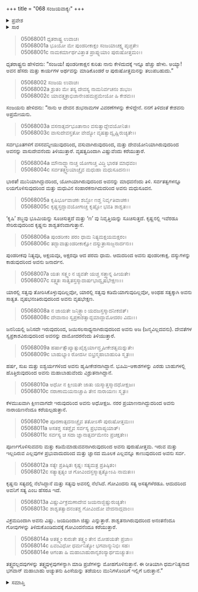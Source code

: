+++
title = "068 ಸಂಜಯವಾಕ್ಯಃ"
+++

<details><summary>ಪ್ರವೇಶ</summary>


।।   ಓಂ ಓಂ ನಮೋ ನಾರಾಯಣಾಯ।।   ಶ್ರೀ ವೇದವ್ಯಾಸಾಯ ನಮಃ ।।

ಶ್ರೀ ಕೃಷ್ಣದ್ವೈಪಾಯನ ವೇದವ್ಯಾಸ ವಿರಚಿತ  

**ಶ್ರೀ ಮಹಾಭಾರತ**

**ಉದ್ಯೋಗ ಪರ್ವ**

**ಯಾನಸಂಧಿ ಪರ್ವ**

**ಅಧ್ಯಾಯ 68**

</details>


<details><summary>ಸಾರ</summary>

ಸಂಜಯನು ಧೃತರಾಷ್ಟ್ರನಿಗೆ ಕೃಷ್ಣನ ನಾಮಾರ್ಥಗಳನ್ನು ತಿಳಿಸಿದುದು (1-14).

</details>



> 05068001 ಧೃತರಾಷ್ಟ್ರ ಉವಾಚ।  
05068001a ಭೂಯೋ ಮೇ ಪುಂಡರೀಕಾಕ್ಷಂ ಸಂಜಯಾಚಕ್ಷ್ವ ಪೃಚ್ಚತೇ।  
05068001c ನಾಮಕರ್ಮಾರ್ಥವಿತ್ತಾತ ಪ್ರಾಪ್ನುಯಾಂ ಪುರುಷೋತ್ತಮಂ।।

ಧೃತರಾಷ್ಟ್ರನು ಹೇಳಿದನು: “ಸಂಜಯ! ಪುಂಡರೀಕಾಕ್ಷನ ಕುರಿತು ನಾನು ಕೇಳಿದುದಕ್ಕೆ ಇನ್ನೂ ಹೆಚ್ಚು ಹೇಳು. ಅಯ್ಯಾ! ಅವನ ಹೆಸರು ಮತ್ತು ಕಾರ್ಯಗಳ ಅರ್ಥವನ್ನು ಮಾಡಿಕೊಂಡರೆ ಆ ಪುರುಷೋತ್ತಮನನ್ನು ತಲುಪಬಹುದು.”

> 05068002 ಸಂಜಯ ಉವಾಚ।  
05068002a ಶ್ರುತಂ ಮೇ ತಸ್ಯ ದೇವಸ್ಯ ನಾಮನಿರ್ವಚನಂ ಶುಭಂ।  
05068002c ಯಾವತ್ತತ್ರಾಭಿಜಾನೇಽಹಮಪ್ರಮೇಯೋ ಹಿ ಕೇಶವಃ।।

ಸಂಜಯನು ಹೇಳಿದನು: “ನಾನು ಆ ದೇವನ ಶುಭನಾಮಗಳ ವಿವರಣೆಗಳನ್ನು ಕೇಳಿದ್ದೇನೆ. ನನಗೆ ತಿಳಿದಂತೆ ಕೇಶವನು ಅಪ್ರಮೇಯನು.

> 05068003a ವಸನಾತ್ಸರ್ವಭೂತಾನಾಂ ವಸುತ್ವಾದ್ದೇವಯೋನಿತಃ।  
05068003c ವಾಸುದೇವಸ್ತತೋ ವೇದ್ಯೋ ವೃಷತ್ವಾದ್ವೃಷ್ಣಿರುಚ್ಯತೇ।।

ಸರ್ವಭೂತಗಳಿಗೆ ವಸನವನ್ನೀಯುವುದರಿಂದ, ವಸುವಾಗಿರುವುದರಿಂದ, ಮತ್ತು ದೇವಯೋನಿಯಾಗಿರುವುದರಿಂದ ಅವನನ್ನು ವಾಸುದೇವನೆಂದು ತಿಳಿಯುತ್ತಾರೆ. ವೃಷತ್ವದಿಂದಾಗಿ ವಿಷ್ಣುವೆಂದು ಕರೆಯುತ್ತಾರೆ.

> 05068004a ಮೌನಾದ್ಧ್ಯಾನಾಚ್ಚ ಯೋಗಾಚ್ಚ ವಿದ್ಧಿ ಭಾರತ ಮಾಧವಂ।  
05068004c ಸರ್ವತತ್ತ್ವಲಯಾಚ್ಚೈವ ಮಧುಹಾ ಮಧುಸೂದನಃ।।

ಭಾರತ! ಮುನಿಯಾಗಿದ್ದುದರಿಂದ, ಯೋಗಿಯಾಗಿರುವುದರಿಂದ ಅವನನ್ನು ಮಾಧವನೆಂದು ತಿಳಿ. ಸರ್ವತತ್ವಗಳನ್ನೂ ಲಯಗೊಳಿಸುವುದರಿಂದ ಮತ್ತು ಮಧುವಿನ ಸಂಹಾರಕನಾಗಿದುದರಿಂದ ಅವನು ಮಧುಸೂದನ.

> 05068005a ಕೃಷಿರ್ಭೂವಾಚಕಃ ಶಬ್ದೋ ಣಶ್ಚ ನಿರ್ವೃತಿವಾಚಕಃ।  
05068005c ಕೃಷ್ಣಸ್ತದ್ಭಾವಯೋಗಾಚ್ಚ ಕೃಷ್ಣೋ ಭವತಿ ಶಾಶ್ವತಃ।।

‘ಕೃಷಿ’ ಶಬ್ಧವು ಭೂಮಿಯನ್ನು ಸೂಚಿಸುತ್ತದೆ ಮತ್ತು ‘ಣ’ ವು ನಿವೃತ್ತಿಯನ್ನು ಸೂಚಿಸುತ್ತದೆ. ಕೃಷ್ಣನಲ್ಲಿ ಇವೆರಡೂ ಸೇರಿರುವುದರಿಂದ ಕೃಷ್ಣನು ಶಾಶ್ವತನೆಂದಾಗುತ್ತಾನೆ.

> 05068006a ಪುಂಡರೀಕಂ ಪರಂ ಧಾಮ ನಿತ್ಯಮಕ್ಷಯಮಕ್ಷರಂ।  
05068006c ತದ್ಭಾವಾತ್ಪುಂಡರೀಕಾಕ್ಷೋ ದಸ್ಯುತ್ರಾಸಾಜ್ಜನಾರ್ದನಃ।।

ಪುಂಡರೀಕವು ನಿತ್ಯವೂ, ಅಕ್ಷಯವೂ, ಅಕ್ಷರವೂ ಆದ ಪರಮ ಧಾಮ. ಆದುದರಿಂದ ಅವನು ಪುಂಡರೀಕಾಕ್ಷ. ದಸ್ಯುಗಳನ್ನು ಕಾಡುವುದರಿಂದ ಅವನು ಜನಾರ್ದನ.

> 05068007a ಯತಃ ಸತ್ತ್ವಂ ನ ಚ್ಯವತೇ ಯಚ್ಚ ಸತ್ತ್ವಾನ್ನ ಹೀಯತೇ।  
05068007c ಸತ್ತ್ವತಃ ಸಾತ್ವತಸ್ತಸ್ಮಾದಾರ್ಷಭಾದ್ವೃಷಭೇಕ್ಷಣಃ।।

ಯಾರಲ್ಲಿ ಸತ್ವವು ತೋರಿಸಿಕೊಳ್ಳುವುದಿಲ್ಲವೋ, ಯಾರಲ್ಲಿ ಸತ್ವವು ಕಡಿಮೆಯಾಗುವುದಿಲ್ಲವೋ, ಅಂಥಹ ಸತ್ವಕ್ಕಾಗಿ ಅವನು ಸಾತ್ವತ. ವೃಷಭನಂತಿರುವುದರಿಂದ ಅವನು ವೃಷಭೇಕ್ಷಣ.

> 05068008a ನ ಜಾಯತೇ ಜನಿತ್ರ್ಯಾಂ ಯದಜಸ್ತಸ್ಮಾದನೀಕಜಿತ್।  
05068008c ದೇವಾನಾಂ ಸ್ವಪ್ರಕಾಶತ್ವಾದ್ದಮಾದ್ದಾಮೋದರಂ ವಿದುಃ।।

ಜನನಿಯಲ್ಲಿ ಜನಿಸದೇ ಇರುವುದರಿಂದ, ಜಯಿಸಲಸಾಧ್ಯನಾಗಿರುವುದರಿಂದ ಅವನು ಅಜ (ಜನ್ಮವಿಲ್ಲದವನು). ದೇವತೆಗಳ ಸ್ವಪ್ರಕಾಶವಿರುವುದರಿಂದ ಅವನನ್ನು ದಾಮೋದರನೆಂದು ತಿಳಿಯುತ್ತಾರೆ.

> 05068009a ಹರ್ಷಾತ್ಸೌಖ್ಯಾತ್ಸುಖೈಶ್ವರ್ಯಾದ್ಧೃಷೀಕೇಶತ್ವಮಶ್ನುತೇ।  
05068009c ಬಾಹುಭ್ಯಾಂ ರೋದಸೀ ಬಿಭ್ರನ್ಮಹಾಬಾಹುರಿತಿ ಸ್ಮೃತಃ।।

ಹರ್ಷ, ಸುಖ ಮತ್ತು ಐಶ್ವರ್ಯಗಳಿಂದ ಅವನು ಹೃಷೀಕೇಶನಾಗಿದ್ದಾನೆ. ಭೂಮಿ-ಆಕಾಶಗಳನ್ನು ಎರಡು ಬಾಹುಗಳಲ್ಲಿ ಹೊತ್ತಿರುವುದರಿಂದ ಅವನು ಮಹಾಬಾಹುವೆಂದು ವಿಶ್ರುತನಾಗಿದ್ದಾನೆ.

> 05068010a ಅಧೋ ನ ಕ್ಷೀಯತೇ ಜಾತು ಯಸ್ಮಾತ್ತಸ್ಮಾದಧೋಕ್ಷಜಃ।   
05068010c ನರಾಣಾಮಯನಾಚ್ಚಾಪಿ ತೇನ ನಾರಾಯಣಃ ಸ್ಮೃತಃ।

ಕೆಳಮುಖವಾಗಿ ಕ್ಷೀಣವಾಗದೇ ಇರುವುದರಿಂದ ಅವನು ಅಧೋಕ್ಷಜ. ನರರ ಪ್ರಯಾಣನಾಗಿದ್ದುದರಿಂದ ಅವನು ನಾರಾಯಣನೆಂದೂ ಕರೆಯಲ್ಪಡುತ್ತಾನೆ.

> 05068010e ಪೂರಣಾತ್ಸದನಾಚ್ಚೈವ ತತೋಽಸೌ ಪುರುಷೋತ್ತಮಃ।।  
05068011a ಅಸತಶ್ಚ ಸತಶ್ಚೈವ ಸರ್ವಸ್ಯ ಪ್ರಭವಾಪ್ಯಯಾತ್।   
05068011c ಸರ್ವಸ್ಯ ಚ ಸದಾ ಜ್ಞಾನಾತ್ಸರ್ವಮೇನಂ ಪ್ರಚಕ್ಷತೇ।।

ಪೂರ್ಣಗೊಳಿಸುವವನು ಮತ್ತು ಕಡಿಮೆಮಾಡುವವನಾಗಿರುವುದರಿಂದ ಅವನು ಪುರುಷೋತ್ತಮ. ಇರುವ ಮತ್ತು ಇಲ್ಲದಿರುವ ಎಲ್ಲವುಗಳ ಪ್ರಭುವಾದುದರಿಂದ ಮತ್ತು ಜ್ಞಾನದ ಮೂಲಕ ಎಲ್ಲವನ್ನೂ ಕಾಣುವುದರಿಂದ ಅವನು ಸರ್ವ.

> 05068012a ಸತ್ಯೇ ಪ್ರತಿಷ್ಠಿತಃ ಕೃಷ್ಣಃ ಸತ್ಯಮತ್ರ ಪ್ರತಿಷ್ಠಿತಂ।  
05068012c ಸತ್ಯಾತ್ಸತ್ಯಂ ಚ ಗೋವಿಂದಸ್ತಸ್ಮಾತ್ಸತ್ಯೋಽಪಿ ನಾಮತಃ।।

ಕೃಷ್ಣನು ಸತ್ಯದಲ್ಲಿ ನೆಲೆಸಿದ್ದಾನೆ ಮತ್ತು ಸತ್ಯವು ಅವನಲ್ಲಿ ನೆಲೆಸಿದೆ. ಗೋವಿಂದನು ಸತ್ಯ ಅಸತ್ಯಗಳೆರಡೂ. ಆದುದರಿಂದ ಅವನಿಗೆ ಸತ್ಯ ಎಂಬ ಹೆಸರೂ ಇದೆ.

> 05068013a ವಿಷ್ಣುರ್ವಿಕ್ರಮಣಾದೇವ ಜಯನಾಜ್ಜಿಷ್ಣುರುಚ್ಯತೇ।  
05068013c ಶಾಶ್ವತತ್ವಾದನಂತಶ್ಚ ಗೋವಿಂದೋ ವೇದನಾದ್ಗವಾಂ।।

ವಿಕ್ರಮದಿಂದಾಗಿ ಅವನು ವಿಷ್ಣು. ಜಯದಿಂದಾಗಿ ಜಿಷ್ಣು ಎನ್ನುತ್ತಾರೆ. ಶಾಶ್ವತನಾಗಿರುವುದರಿಂದ ಅನಂತನೆಂದೂ ಗೋವುಗಳನ್ನು ತಿಳಿದುಕೊಂಡಿದುದಕ್ಕೆ ಗೋವಿಂದನೆಂದೂ ಕರೆಯುತ್ತಾರೆ.

> 05068014a ಅತತ್ತ್ವಂ ಕುರುತೇ ತತ್ತ್ವಂ ತೇನ ಮೋಹಯತೇ ಪ್ರಜಾಃ।  
05068014c ಏವಂವಿಧೋ ಧರ್ಮನಿತ್ಯೋ ಭಗವಾನ್ಮುನಿಭಿಃ ಸಹ।  
05068014e ಆಗಂತಾ ಹಿ ಮಹಾಬಾಹುರಾನೃಶಂಸ್ಯಾರ್ಥಮಚ್ಯುತಃ।।

ತತ್ತ್ವವಲ್ಲದವುಗಳನ್ನು ತತ್ತ್ವವುಳ್ಳವುಗಳನ್ನಾಗಿ ಮಾಡಿ ಪ್ರಜೆಗಳನ್ನು ಮೋಹಗೊಳಿಸುತ್ತಾನೆ. ಈ ರೀತಿಯಾಗಿ ಧರ್ಮನಿತ್ಯನಾದ ಭಗವಾನ್ ಮಹಾಬಾಹು ಅಚ್ಯುತನು ಹಿಂಸೆಯನ್ನು ತಡೆಯಲು ಮುನಿಗಳೊಂದಿಗೆ ಇಲ್ಲಿಗೆ ಬರುತ್ತಾನೆ.”

<details><summary>ಸಮಾಪ್ತಿ</summary>


ಇತಿ ಶ್ರೀ ಮಹಾಭಾರತೇ ಉದ್ಯೋಗ ಪರ್ವಣಿ ಯಾನಸಂಧಿ ಪರ್ವಣಿ ಸಂಜಯವಾಕ್ಯೇ ಅಷ್ಟಷಷ್ಟಿತಮೋಽಧ್ಯಾಯಃ।  
ಇದು ಶ್ರೀ ಮಹಾಭಾರತದಲ್ಲಿ ಉದ್ಯೋಗ ಪರ್ವದಲ್ಲಿ ಯಾನಸಂಧಿ ಪರ್ವದಲ್ಲಿ ಸಂಜಯವಾಕ್ಯದಲ್ಲಿ ಅರವತ್ತೆಂಟನೆಯ ಅಧ್ಯಾಯವು.


</details>

